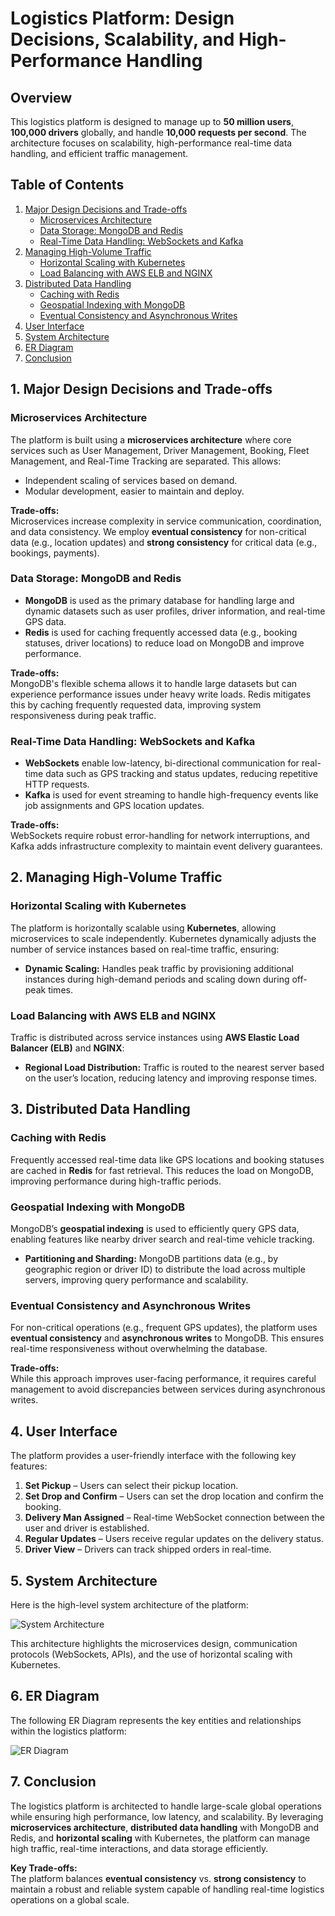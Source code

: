 # Logistics Platform: Design Decisions, Scalability, and High-Performance Handling

## Overview

This logistics platform is designed to manage up to **50 million users**, **100,000 drivers** globally, and handle **10,000 requests per second**. The architecture focuses on scalability, high-performance real-time data handling, and efficient traffic management.

## Table of Contents

1. [Major Design Decisions and Trade-offs](#1-major-design-decisions-and-trade-offs)
   - [Microservices Architecture](#microservices-architecture)
   - [Data Storage: MongoDB and Redis](#data-storage-mongodb-and-redis)
   - [Real-Time Data Handling: WebSockets and Kafka](#real-time-data-handling-websockets-and-kafka)
2. [Managing High-Volume Traffic](#2-managing-high-volume-traffic)
   - [Horizontal Scaling with Kubernetes](#horizontal-scaling-with-kubernetes)
   - [Load Balancing with AWS ELB and NGINX](#load-balancing-with-aws-elb-and-nginx)
3. [Distributed Data Handling](#3-distributed-data-handling)
   - [Caching with Redis](#caching-with-redis)
   - [Geospatial Indexing with MongoDB](#geospatial-indexing-with-mongodb)
   - [Eventual Consistency and Asynchronous Writes](#eventual-consistency-and-asynchronous-writes)
4. [User Interface](#4-user-interface)
5. [System Architecture](#5-system-architecture)
6. [ER Diagram](#6-er-diagram)
7. [Conclusion](#7-conclusion)

## 1. Major Design Decisions and Trade-offs

### Microservices Architecture

The platform is built using a **microservices architecture** where core services such as User Management, Driver Management, Booking, Fleet Management, and Real-Time Tracking are separated. This allows:

- Independent scaling of services based on demand.
- Modular development, easier to maintain and deploy.

**Trade-offs:**  
Microservices increase complexity in service communication, coordination, and data consistency. We employ **eventual consistency** for non-critical data (e.g., location updates) and **strong consistency** for critical data (e.g., bookings, payments).

### Data Storage: MongoDB and Redis

- **MongoDB** is used as the primary database for handling large and dynamic datasets such as user profiles, driver information, and real-time GPS data.
- **Redis** is used for caching frequently accessed data (e.g., booking statuses, driver locations) to reduce load on MongoDB and improve performance.

**Trade-offs:**  
MongoDB's flexible schema allows it to handle large datasets but can experience performance issues under heavy write loads. Redis mitigates this by caching frequently requested data, improving system responsiveness during peak traffic.

### Real-Time Data Handling: WebSockets and Kafka

- **WebSockets** enable low-latency, bi-directional communication for real-time data such as GPS tracking and status updates, reducing repetitive HTTP requests.
- **Kafka** is used for event streaming to handle high-frequency events like job assignments and GPS location updates.

**Trade-offs:**  
WebSockets require robust error-handling for network interruptions, and Kafka adds infrastructure complexity to maintain event delivery guarantees.

## 2. Managing High-Volume Traffic

### Horizontal Scaling with Kubernetes

The platform is horizontally scalable using **Kubernetes**, allowing microservices to scale independently. Kubernetes dynamically adjusts the number of service instances based on real-time traffic, ensuring:

- **Dynamic Scaling:** Handles peak traffic by provisioning additional instances during high-demand periods and scaling down during off-peak times.

### Load Balancing with AWS ELB and NGINX

Traffic is distributed across service instances using **AWS Elastic Load Balancer (ELB)** and **NGINX**:

- **Regional Load Distribution:** Traffic is routed to the nearest server based on the user’s location, reducing latency and improving response times.

## 3. Distributed Data Handling

### Caching with Redis

Frequently accessed real-time data like GPS locations and booking statuses are cached in **Redis** for fast retrieval. This reduces the load on MongoDB, improving performance during high-traffic periods.

### Geospatial Indexing with MongoDB

MongoDB’s **geospatial indexing** is used to efficiently query GPS data, enabling features like nearby driver search and real-time vehicle tracking.

- **Partitioning and Sharding:** MongoDB partitions data (e.g., by geographic region or driver ID) to distribute the load across multiple servers, improving query performance and scalability.

### Eventual Consistency and Asynchronous Writes

For non-critical operations (e.g., frequent GPS updates), the platform uses **eventual consistency** and **asynchronous writes** to MongoDB. This ensures real-time responsiveness without overwhelming the database.

**Trade-offs:**  
While this approach improves user-facing performance, it requires careful management to avoid discrepancies between services during asynchronous writes.

## 4. User Interface

The platform provides a user-friendly interface with the following key features:

1. **Set Pickup** – Users can select their pickup location.
2. **Set Drop and Confirm** – Users can set the drop location and confirm the booking.
3. **Delivery Man Assigned** – Real-time WebSocket connection between the user and driver is established.
4. **Regular Updates** – Users receive regular updates on the delivery status.
5. **Driver View** – Drivers can track shipped orders in real-time.

## 5. System Architecture

Here is the high-level system architecture of the platform:

![System Architecture](./images/system-architecture.png)

This architecture highlights the microservices design, communication protocols (WebSockets, APIs), and the use of horizontal scaling with Kubernetes.

## 6. ER Diagram

The following ER Diagram represents the key entities and relationships within the logistics platform:

![ER Diagram](./images/er-diagram.jpg)

## 7. Conclusion

The logistics platform is architected to handle large-scale global operations while ensuring high performance, low latency, and scalability. By leveraging **microservices architecture**, **distributed data handling** with MongoDB and Redis, and **horizontal scaling** with Kubernetes, the platform can manage high traffic, real-time interactions, and data storage efficiently.

**Key Trade-offs:**  
The platform balances **eventual consistency** vs. **strong consistency** to maintain a robust and reliable system capable of handling real-time logistics operations on a global scale.
